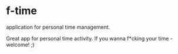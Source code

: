 # f-time
application for personal time management.

Great app for personal time activity. 
If you wanna f*cking your time - welcome! ;)
